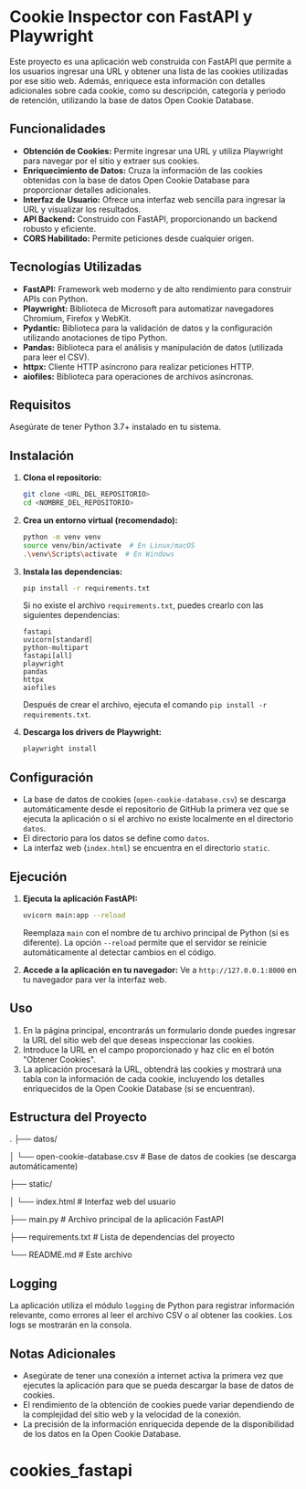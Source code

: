 # Cookie Inspector con FastAPI y Playwright

Este proyecto es una aplicación web construida con FastAPI que permite a los usuarios ingresar una URL y obtener una lista de las cookies utilizadas por ese sitio web. Además, enriquece esta información con detalles adicionales sobre cada cookie, como su descripción, categoría y periodo de retención, utilizando la base de datos Open Cookie Database.

## Funcionalidades

* **Obtención de Cookies:** Permite ingresar una URL y utiliza Playwright para navegar por el sitio y extraer sus cookies.
* **Enriquecimiento de Datos:** Cruza la información de las cookies obtenidas con la base de datos Open Cookie Database para proporcionar detalles adicionales.
* **Interfaz de Usuario:** Ofrece una interfaz web sencilla para ingresar la URL y visualizar los resultados.
* **API Backend:** Construido con FastAPI, proporcionando un backend robusto y eficiente.
* **CORS Habilitado:** Permite peticiones desde cualquier origen.

## Tecnologías Utilizadas

* **FastAPI:** Framework web moderno y de alto rendimiento para construir APIs con Python.
* **Playwright:** Biblioteca de Microsoft para automatizar navegadores Chromium, Firefox y WebKit.
* **Pydantic:** Biblioteca para la validación de datos y la configuración utilizando anotaciones de tipo Python.
* **Pandas:** Biblioteca para el análisis y manipulación de datos (utilizada para leer el CSV).
* **httpx:** Cliente HTTP asíncrono para realizar peticiones HTTP.
* **aiofiles:** Biblioteca para operaciones de archivos asíncronas.

## Requisitos

Asegúrate de tener Python 3.7+ instalado en tu sistema.

## Instalación

1.  **Clona el repositorio:**
    ```bash
    git clone <URL_DEL_REPOSITORIO>
    cd <NOMBRE_DEL_REPOSITORIO>
    ```

2.  **Crea un entorno virtual (recomendado):**
    ```bash
    python -m venv venv
    source venv/bin/activate  # En Linux/macOS
    .\venv\Scripts\activate  # En Windows
    ```

3.  **Instala las dependencias:**
    ```bash
    pip install -r requirements.txt
    ```
    Si no existe el archivo `requirements.txt`, puedes crearlo con las siguientes dependencias:
    ```
    fastapi
    uvicorn[standard]
    python-multipart
    fastapi[all]
    playwright
    pandas
    httpx
    aiofiles
    ```
    Después de crear el archivo, ejecuta el comando `pip install -r requirements.txt`.

4.  **Descarga los drivers de Playwright:**
    ```bash
    playwright install
    ```

## Configuración

* La base de datos de cookies (`open-cookie-database.csv`) se descarga automáticamente desde el repositorio de GitHub la primera vez que se ejecuta la aplicación o si el archivo no existe localmente en el directorio `datos`.
* El directorio para los datos se define como `datos`.
* La interfaz web (`index.html`) se encuentra en el directorio `static`.

## Ejecución

1.  **Ejecuta la aplicación FastAPI:**
    ```bash
    uvicorn main:app --reload
    ```
    Reemplaza `main` con el nombre de tu archivo principal de Python (si es diferente). La opción `--reload` permite que el servidor se reinicie automáticamente al detectar cambios en el código.

2.  **Accede a la aplicación en tu navegador:**
    Ve a `http://127.0.0.1:8000` en tu navegador para ver la interfaz web.

## Uso

1.  En la página principal, encontrarás un formulario donde puedes ingresar la URL del sitio web del que deseas inspeccionar las cookies.
2.  Introduce la URL en el campo proporcionado y haz clic en el botón "Obtener Cookies".
3.  La aplicación procesará la URL, obtendrá las cookies y mostrará una tabla con la información de cada cookie, incluyendo los detalles enriquecidos de la Open Cookie Database (si se encuentran).

## Estructura del Proyecto

.
├── datos/

│   └── open-cookie-database.csv  # Base de datos de cookies (se descarga automáticamente)

├── static/

│   └── index.html                # Interfaz web del usuario

├── main.py                       # Archivo principal de la aplicación FastAPI

├── requirements.txt              # Lista de dependencias del proyecto

└── README.md                     # Este archivo


## Logging

La aplicación utiliza el módulo `logging` de Python para registrar información relevante, como errores al leer el archivo CSV o al obtener las cookies. Los logs se mostrarán en la consola.

## Notas Adicionales

* Asegúrate de tener una conexión a internet activa la primera vez que ejecutes la aplicación para que se pueda descargar la base de datos de cookies.
* El rendimiento de la obtención de cookies puede variar dependiendo de la complejidad del sitio web y la velocidad de la conexión.
* La precisión de la información enriquecida depende de la disponibilidad de los datos en la Open Cookie Database.

# cookies_fastapi
